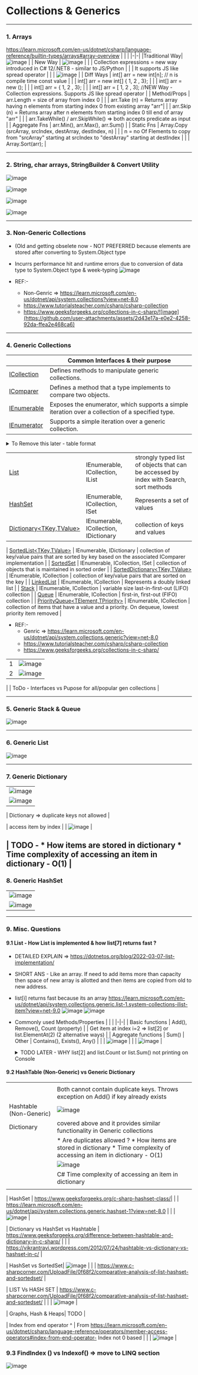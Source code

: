 # Collections & Generics

---------------------------------------------------------------------------------------
### 1. Arrays
https://learn.microsoft.com/en-us/dotnet/csharp/language-reference/builtin-types/arrays#array-overview
| | |
|-|-|
|Traditional Way| ![image](https://github.com/user-attachments/assets/2a798d49-126d-4871-87e7-ffb806eb65a9)      |
| New Way       | ![image](https://github.com/user-attachments/assets/8f8622fa-bfca-44a4-be75-804d5eddd176)      | 
|               | Collection expressions = new way  introduced in C# 12/.NET8 - similar to JS/Python             |
|               | It supports JS like spread operator                                                            |
|               | ![image](https://github.com/user-attachments/assets/be0a3631-9cbe-4ebf-b943-96b2f191dbb5)      |
| Diff Ways     |  int[] arr = new int[n];  // n is compile time const value                                     |
|               |  int[] arr = new int[] { 1, 2 , 3};                                                            |
|               |  int[] arr = new ();                                                                           | 
|               |  int[] arr = { 1, 2 , 3};                                                                      |
|               |  int[] arr = [ 1, 2 , 3]; //NEW Way - Collection expressions. Supports JS like spread operator |
| Method/Props  |  arr.Length   = size of array    from index 0                                                  | 
|               |  arr.Take (n) = Returns array having n elements from starting index 0 from existing array "arr"|
|               |  arr.Skip (n) = Returns array after n elements from starting index 0 till end of array "arr"   |
|               |  arr.TakeWhile() / arr.SkipWhile() => both accepts predicate as input                          |
| Aggregate Fns |  arr.Min(), arr.Max(), arr.Sum()                                                               |
| Static Fns    |  Array.Copy (srcArray, srcIndex, destArray, destIndex, n)                                      |
|               |     n = no Of Flements to copy from "srcArray" starting at srcIndex to "destArray" starting at destIndex | 
|               |  Array.Sort(arr);                                                                              |

---------------------------------------------------------------------------------------
### 2. String, char arrays, StringBuilder & Convert Utility

![image](https://github.com/user-attachments/assets/719df3d7-f471-4fd2-920a-ea7e56ca9816)

![image](https://github.com/user-attachments/assets/cae63860-ba4f-48e5-a290-397e54f3d06c)

![image](https://github.com/user-attachments/assets/0ea4c186-592e-47c2-b37b-87c1fe54adea)

![image](https://github.com/user-attachments/assets/ac125072-c3ae-4b50-b9b9-fdd9dce57251)

---------------------------------------------------------------------------------------
### 3. Non-Generic Collections 
* (Old and getting obselete now - NOT PREFERRED because elements are stored after converting to System.Object type
* Incurrs performance hit and runtime errors due to conversion of data type to System.Object type & week-typing 
  ![image](https://github.com/user-attachments/assets/c28d0b2a-1860-4a54-bb8b-046554e65e7e)

* REF:-
    * Non-Genric =>   https://learn.microsoft.com/en-us/dotnet/api/system.collections?view=net-8.0
    * https://www.tutorialsteacher.com/csharp/csharp-collection
    * https://www.geeksforgeeks.org/collections-in-c-sharp/![image](https://github.com/user-attachments/assets/2d43e17a-e0e2-4258-92da-ffea2e468ca6)

---------------------------------------------------------------------------------------
### 4. Generic Collections 
| | Common Interfaces & their purpose |
|-|-|
| [ICollection<T>](https://learn.microsoft.com/en-us/dotnet/api/system.collections.generic.icollection-1?view=net-8.0) | Defines methods to manipulate generic collections. |
| [IComparer<T>](https://learn.microsoft.com/en-us/dotnet/api/system.collections.generic.icomparer-1?view=net-8.0) | Defines a method that a type implements to compare two objects. | 
| [IEnumerable<T>](https://learn.microsoft.com/en-us/dotnet/api/system.collections.generic.ienumerable-1?view=net-8.0) | Exposes the enumerator, which supports a simple iteration over a collection of a specified type. | 
| [IEnumerator<T>](https://learn.microsoft.com/en-us/dotnet/api/system.collections.generic.ienumerator-1?view=net-8.0) | Supports a simple iteration over a generic collection. |  

<details>
  <summary> To Remove this later - table format </summary>
  <table >
  <tr>
    <th>DS</th>
    <th> </th>
    <th>Interfaces implemented</th>
    <th>Purpose</th>
    <th> </th>
    <th> </th>    
  </tr>
  <tr>
    <td colspan="2"> [Stack<T>](https://learn.microsoft.com/en-us/dotnet/api/system.collections.generic.stack-1?view=net-8.0) </td>
    <td> IEnumerable<T>, ICollection </td>
    <td colspan="3" >variable size last-in-first-out (LIFO) collection</td>
  </tr>
      
  <tr>
    <td colspan="2">[Queue<T>](https://learn.microsoft.com/en-us/dotnet/api/system.collections.generic.queue-1?view=net-8.0)</td>
    <td> IEnumerable<T>, ICollection </td>
    <td colspan="3"> first-in, first-out (FIFO) collection </td>
  </tr>
            
  <tr>
    <td colspan="2"> </td>
    <td> IEnumerable<T>, ICollection </td>
    <td colspan="3"> </td>
  </tr>
      
  <tr>
    <td colspan="2"> [PriorityQueue<TElement,TPriority>](https://learn.microsoft.com/en-us/dotnet/api/system.collections.generic.priorityqueue-2?view=net-8.0) </td>
    <td> IEnumerable<T>, IComparer </td>
    <td colspan="3"> collection of items that have a value and a priority. On dequeue, the item with the lowest priority value is removed. </td>
  </tr>      
</table>

</details>

| | | |
|-|-|-|
| [List<T>](https://learn.microsoft.com/en-us/dotnet/api/system.collections.generic.list-1?view=net-8.0)                       | IEnumerable<T>, ICollection, IList | strongly typed list of objects that can be accessed by index with Search, sort methods|
| [HashSet<T>](https://learn.microsoft.com/en-us/dotnet/api/system.collections.generic.hashset-1?view=net-8.0)                 | IEnumerable<T>, ICollection, ISet | Represents a set of values |
| [Dictionary<TKey,TValue>](https://learn.microsoft.com/en-us/dotnet/api/system.collections.generic.dictionary-2?view=net-8.0) | IEnumerable<T>, ICollection, IDictionary | collection of keys and values | 

| [SortedList<TKey,TValue>](https://learn.microsoft.com/en-us/dotnet/api/system.collections.generic.sortedlist-2?view=net-8.0) | IEnumerable<T>, IDictionary | collection of key/value pairs that are sorted by key based on the associated IComparer<T> implementation |
| [SortedSet<T>](https://learn.microsoft.com/en-us/dotnet/api/system.collections.generic.sortedset-1?view=net-8.0)          | IEnumerable<T>, ICollection, ISet | collection of objects that is maintained in sorted order |
| [SortedDictionary<TKey,TValue>](https://learn.microsoft.com/en-us/dotnet/api/system.collections.generic.sorteddictionary-2?view=net-8.0) | IEnumerable<T>, ICollection  | collection of key/value pairs that are sorted on the key |
| [LinkedList<T>](https://learn.microsoft.com/en-us/dotnet/api/system.collections.generic.linkedlist-1?view=net-8.0) | IEnumerable<T>, ICollection | Represents a doubly linked list |
| [Stack<T>](https://learn.microsoft.com/en-us/dotnet/api/system.collections.generic.stack-1?view=net-8.0) | IEnumerable<T>, ICollection | variable size last-in-first-out (LIFO) collection |
| [Queue<T>](https://learn.microsoft.com/en-us/dotnet/api/system.collections.generic.queue-1?view=net-8.0) | IEnumerable<T>, ICollection | first-in, first-out (FIFO) collection |
| [PriorityQueue<TElement,TPriority>](https://learn.microsoft.com/en-us/dotnet/api/system.collections.generic.priorityqueue-2?view=net-8.0) | IEnumerable<T>, ICollection | collection of items that have a value and a priority. On dequeue, lowest priority item removed |


* REF:-
    * Genric =>  https://learn.microsoft.com/en-us/dotnet/api/system.collections.generic?view=net-8.0
    * https://www.tutorialsteacher.com/csharp/csharp-collection
    * https://www.geeksforgeeks.org/collections-in-c-sharp/
 
| | |
|-|-|
|1|![image](https://github.com/user-attachments/assets/8262b62c-d136-4c52-9328-888435f57fbb)|
|2|![image](https://github.com/user-attachments/assets/a5baf0df-c804-476e-af4d-e3b4bc979a6c)|

| | ToDo - Interfaces vs Pupose for all/popular gen collections |

---------------------------------------------------------------------------------------
### 5. Generic Stack <T> & Queue <T>
![image](https://github.com/user-attachments/assets/fd680212-1b2b-43eb-abf7-4c286a999f1f)

---------------------------------------------------------------------------------------
### 6. Generic List <T>
![image](https://github.com/user-attachments/assets/b271e749-b570-48fc-bcd7-315772461f92)

---------------------------------------------------------------------------------------
### 7. Generic Dictionary <T>
||
|-|
| ![image](https://github.com/user-attachments/assets/7f0a3a5b-15c7-4b73-993c-cb114bf48716) |
| ![image](https://github.com/user-attachments/assets/bbf50778-9dd1-48f2-91b0-d3e661fbabe9) |

| Dictionary => duplicate keys not allowed |

| access item by index |
| ![image](https://github.com/user-attachments/assets/59866609-8daa-434d-b1d7-2835f77eb0c4) |

| TODO - * How items are stored in dictionary * Time complexity of accessing an item in dictionary - O(1) |
---------------------------------------------------------------------------------------
### 8. Generic HashSet <T>
||
|-|
| ![image](https://github.com/user-attachments/assets/7e6c9376-08fe-4ace-bf4e-d2ad3bc2b626) |
| ![image](https://github.com/user-attachments/assets/9de889c3-4062-489f-97ae-4f8a248d6550) |

---------------------------------------------------------------------------------------
### 9. Misc. Questions

  #### 9.1 List<T> - How List is implemented & how list[7] returns fast ?
  * DETAILED EXPLAIN =>  https://dotnetos.org/blog/2022-03-07-list-implementation/
  * SHORT ANS -  Like an array. If need to add items more than capacity then space of new array is allotted and then items are copied from old to new address.
  * list[i] returns fast because its an array
    https://learn.microsoft.com/en-us/dotnet/api/system.collections.generic.list-1.system-collections-ilist-item?view=net-9.0
    ![image](https://github.com/user-attachments/assets/f264c1a5-9076-45b3-82e5-99fd953dea11)
    ![image](https://github.com/user-attachments/assets/d6f99e9d-b26e-4f46-b0f7-446122a26143)
    
  * Commonly used Methods/Properties
| | |
|-|-|
| Basic functions  | Add(), Remove(), Count (property)
|        |  Get item at index i=2  =>  list[2]  or list.ElementAt(2) (2 alternative ways) |
| Aggregate functions | Sum()
| Other  |  Contains(), Exists(), Any() |
|        | ![image](https://github.com/user-attachments/assets/5cc909b1-f20e-4a59-a9af-ed54c9deeb8f) | 
|        | ![image](https://github.com/user-attachments/assets/14cfd713-d244-462d-a503-959cf1769831) |

    <details>
      <summary> <color=''> TODO LATER - WHY list[2] and list.Count or list.Sum() not printing on Console</summary>
            List<int> list = new List<int>();
            list.Add(10);
            list.Add(11);
            list.Add(12);
            list.Add(13);
            int itemAtIndex_2 = list[2];
            var t = list.ElementAt(2);
            Console.WriteLine("Element at index 2 = ", list[2]);  // why con
                                                                  //Console.WriteLine("Element at index 2- = ", itemAtIndex_2.ToString());
            foreach (int i in list) Console.Write(" " + i); Console.WriteLine();

            list.Remove(12);
            Console.WriteLine("Element at index 2 = ", list[2]);
            foreach (int i in list) Console.Write(" " + i); Console.WriteLine();
            Console.WriteLine("Count = ", list.Count);
            Console.WriteLine("Sum = ", list.Sum());

            bool b = list.Contains(12); Console.WriteLine("list.Contains(12)  = ", b);
            b = list.Any(t => t == 12); Console.WriteLine("list.Any(t => t == 12)  = ", b);
            b = list.Exists(t => t == 12); Console.WriteLine("list.Exists (t => t==12) = ", b);
    </details>

 #### 9.2 HashTable (Non-Generic)  vs Generic Dictionary<t>
| | |
|-|-|
|||
| | Both cannot contain duplicate keys. Throws exception on Add() if key already exists                              |
| Hashtable (Non-Generic)| ![image](https://github.com/user-attachments/assets/0f3c231c-7cde-41a4-adaa-f35412ca219f) |
| Dictionary             | covered above and it provides similar functionality in Generic collections |
| | * Are duplicates allowed ?   * How items are stored in dictionary * Time complexity of accessing an item in dictionary - O(1) |
| | ![image](https://github.com/user-attachments/assets/46dd4db7-398f-4533-ae45-7c203fb3a083) |
| | C# Time complexity of accessing an item in dictionary |  https://stackoverflow.com/questions/37348446/why-is-accessing-an-element-of-a-dictionary-by-key-o1-even-though-the-hash-fun |
     | | |

| HashSet                | https://www.geeksforgeeks.org/c-sharp-hashset-class/|
|                    | https://learn.microsoft.com/en-us/dotnet/api/system.collections.generic.hashset-1?view=net-8.0 |
|                        | ![image](https://github.com/user-attachments/assets/7bb12a18-142d-494f-8d54-35f0e7118cb7) |

| Dictionary vs HashSet vs Hashtable |  https://www.geeksforgeeks.org/difference-between-hashtable-and-dictionary-in-c-sharp/ |
|                        | https://vikrantravi.wordpress.com/2012/07/24/hashtable-vs-dictionary-vs-hashset-in-c/ |

| HashSet vs SortedSet| ![image](https://github.com/user-attachments/assets/a8da333c-7aa0-42c1-bff3-8d975e64fcb9) |
| | https://www.c-sharpcorner.com/UploadFile/0f68f2/comparative-analysis-of-list-hashset-and-sortedset/ | 

| LIST Vs HASH SET | https://www.c-sharpcorner.com/UploadFile/0f68f2/comparative-analysis-of-list-hashset-and-sortedset/ | 
|                   | ![image](https://github.com/user-attachments/assets/79e61f61-9535-4909-87ac-3789d0908eb6) |

| Graphs, Hash & Heaps|   TODO | 

| Index from end operator ^ | From <https://learn.microsoft.com/en-us/dotnet/csharp/language-reference/operators/member-access-operators#index-from-end-operator-> 
Index not 0 based |
| | ![image](https://github.com/user-attachments/assets/05516da6-20a4-48ad-8242-b12348a0fce9) |



### 9.3 FindIndex () vs Indexof() => move to LINQ section
![image](https://github.com/user-attachments/assets/170b463b-82e0-424e-b6cf-6c609cca305e)








